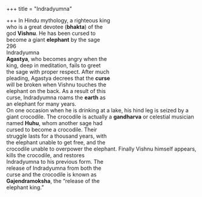 +++
title = "Indradyumna"

+++
In Hindu mythology, a righteous king  
who is a great devotee (**bhakta**) of the  
god **Vishnu**. He has been cursed to  
become a giant **elephant** by the sage  
296  
Indradyumna  
**Agastya**, who becomes angry when the  
king, deep in meditation, fails to greet  
the sage with proper respect. After much  
pleading, Agastya decrees that the **curse**  
will be broken when Vishnu touches the  
elephant on the back. As a result of this  
curse, Indradyumna roams the **earth** as  
an elephant for many years.  
On one occasion when he is drinking at a lake, his hind leg is seized by a  
giant crocodile. The crocodile is actually a **gandharva** or celestial musician  
named **Huhu**, whom another sage had  
cursed to become a crocodile. Their  
struggle lasts for a thousand years, with  
the elephant unable to get free, and the  
crocodile unable to overpower the elephant. Finally Vishnu himself appears,  
kills the crocodile, and restores  
Indradyumna to his previous form. The  
release of Indradyumna from both the  
curse and the crocodile is known as  
**Gajendramoksha**, the “release of the  
elephant king.”